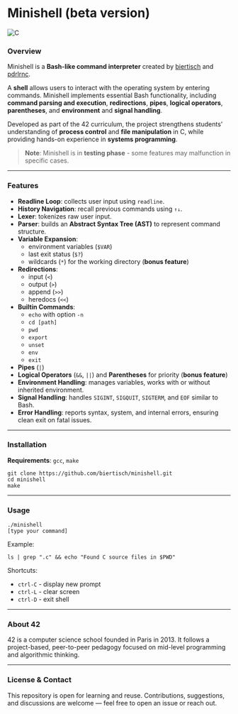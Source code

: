 # Minishell (beta version)

![C](https://img.shields.io/badge/language-C-blue.svg)

### Overview

Minishell is a **Bash-like command interpreter** created by [biertisch](https://github.com/biertisch) and [pdrlrnc](https://github.com/pdrlrnc).

A **shell** allows users to interact with the operating system by entering commands. Minishell implements essential Bash functionality, including **command parsing and execution**, **redirections**, **pipes**, **logical operators**, **parentheses**, and **environment** and **signal handling**.

Developed as part of the 42 curriculum, the project strengthens students' understanding of **process control** and **file manipulation** in C, while providing hands-on experience in **systems programming**.

>**Note**: Minishell is in **testing phase** - some features may malfunction in specific cases.

---
### Features

* **Readline Loop**: collects user input using `readline`.
* **History Navigation**: recall previous commands using `↑↓`.
* **Lexer**: tokenizes raw user input.
* **Parser**: builds an **Abstract Syntax Tree (AST)** to represent command structure.
* **Variable Expansion**:
	* environment variables (`$VAR`)
	* last exit status (`$?`)
	* wildcards (`*`) for the working directory (**bonus feature**)
* **Redirections**:
	* input (`<`)
	* output (`>`)
	* append (`>>`)
	* heredocs (`<<`)
* **Builtin Commands**:
	* `echo` with option `-n`
	* `cd [path]`
	* `pwd`
	* `export`
	* `unset`
	* `env`
	* `exit`
* **Pipes** (`|`)
* **Logical Operators** (`&&`, `||`) and **Parentheses** for priority (**bonus feature**)
* **Environment Handling**: manages variables, works with or without inherited environment.
* **Signal Handling**: handles `SIGINT`, `SIGQUIT`, `SIGTERM`, and `EOF` similar to Bash.
* **Error Handling**: reports syntax, system, and internal errors, ensuring clean exit on fatal issues.

---
### Installation

**Requirements**: `gcc`, `make`

```
git clone https://github.com/biertisch/minishell.git
cd minishell
make
```

---
### Usage
```
./minishell
[type your command]
```

Example:
```
ls | grep ".c" && echo "Found C source files in $PWD"
```

Shortcuts:
* `ctrl-C` - display new prompt
* `ctrl-L` - clear screen
* `ctrl-D` - exit shell

---
### About 42

42 is a computer science school founded in Paris in 2013. It follows a project-based, peer-to-peer pedagogy focused on mid-level programming and algorithmic thinking.

---
### License & Contact

This repository is open for learning and reuse. Contributions, suggestions, and discussions are welcome — feel free to open an issue or reach out.